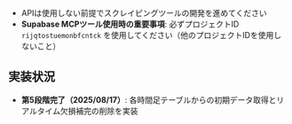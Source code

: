 - APIは使用しない前提でスクレイピングツールの開発を進めてください
- **Supabase MCPツール使用時の重要事項**: 必ずプロジェクトID `rijqtostuemonbfcntck` を使用してください（他のプロジェクトIDを使用しないこと）

## 実装状況
- **第5段階完了（2025/08/17）**: 各時間足テーブルからの初期データ取得とリアルタイム欠損補完の削除を実装